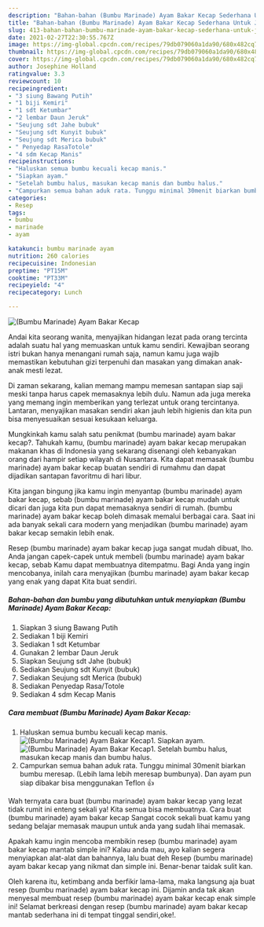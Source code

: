 ```yaml
---
description: "Bahan-bahan (Bumbu Marinade) Ayam Bakar Kecap Sederhana Untuk Jualan"
title: "Bahan-bahan (Bumbu Marinade) Ayam Bakar Kecap Sederhana Untuk Jualan"
slug: 413-bahan-bahan-bumbu-marinade-ayam-bakar-kecap-sederhana-untuk-jualan
date: 2021-02-27T22:30:55.767Z
image: https://img-global.cpcdn.com/recipes/79db079060a1da90/680x482cq70/bumbu-marinade-ayam-bakar-kecap-foto-resep-utama.jpg
thumbnail: https://img-global.cpcdn.com/recipes/79db079060a1da90/680x482cq70/bumbu-marinade-ayam-bakar-kecap-foto-resep-utama.jpg
cover: https://img-global.cpcdn.com/recipes/79db079060a1da90/680x482cq70/bumbu-marinade-ayam-bakar-kecap-foto-resep-utama.jpg
author: Josephine Holland
ratingvalue: 3.3
reviewcount: 10
recipeingredient:
- "3 siung Bawang Putih"
- "1 biji Kemiri"
- "1 sdt Ketumbar"
- "2 lembar Daun Jeruk"
- "Seujung sdt Jahe bubuk"
- "Seujung sdt Kunyit bubuk"
- "Seujung sdt Merica bubuk"
- " Penyedap RasaTotole"
- "4 sdm Kecap Manis"
recipeinstructions:
- "Haluskan semua bumbu kecuali kecap manis."
- "Siapkan ayam."
- "Setelah bumbu halus, masukan kecap manis dan bumbu halus."
- "Campurkan semua bahan aduk rata. Tunggu minimal 30menit biarkan bumbu meresap. (Lebih lama lebih meresap bumbunya). Dan ayam pun siap dibakar bisa menggunakan Teflon 👍"
categories:
- Resep
tags:
- bumbu
- marinade
- ayam

katakunci: bumbu marinade ayam 
nutrition: 260 calories
recipecuisine: Indonesian
preptime: "PT15M"
cooktime: "PT33M"
recipeyield: "4"
recipecategory: Lunch

---
```



![(Bumbu Marinade) Ayam Bakar Kecap](https://img-global.cpcdn.com/recipes/79db079060a1da90/680x482cq70/bumbu-marinade-ayam-bakar-kecap-foto-resep-utama.jpg)

Andai kita seorang wanita, menyajikan hidangan lezat pada orang tercinta adalah suatu hal yang memuaskan untuk kamu sendiri. Kewajiban seorang istri bukan hanya menangani rumah saja, namun kamu juga wajib memastikan kebutuhan gizi terpenuhi dan masakan yang dimakan anak-anak mesti lezat.

Di zaman  sekarang, kalian memang mampu memesan santapan siap saji meski tanpa harus capek memasaknya lebih dulu. Namun ada juga mereka yang memang ingin memberikan yang terlezat untuk orang tercintanya. Lantaran, menyajikan masakan sendiri akan jauh lebih higienis dan kita pun bisa menyesuaikan sesuai kesukaan keluarga. 



Mungkinkah kamu salah satu penikmat (bumbu marinade) ayam bakar kecap?. Tahukah kamu, (bumbu marinade) ayam bakar kecap merupakan makanan khas di Indonesia yang sekarang disenangi oleh kebanyakan orang dari hampir setiap wilayah di Nusantara. Kita dapat memasak (bumbu marinade) ayam bakar kecap buatan sendiri di rumahmu dan dapat dijadikan santapan favoritmu di hari libur.

Kita jangan bingung jika kamu ingin menyantap (bumbu marinade) ayam bakar kecap, sebab (bumbu marinade) ayam bakar kecap mudah untuk dicari dan juga kita pun dapat memasaknya sendiri di rumah. (bumbu marinade) ayam bakar kecap boleh dimasak memalui berbagai cara. Saat ini ada banyak sekali cara modern yang menjadikan (bumbu marinade) ayam bakar kecap semakin lebih enak.

Resep (bumbu marinade) ayam bakar kecap juga sangat mudah dibuat, lho. Anda jangan capek-capek untuk membeli (bumbu marinade) ayam bakar kecap, sebab Kamu dapat membuatnya ditempatmu. Bagi Anda yang ingin mencobanya, inilah cara menyajikan (bumbu marinade) ayam bakar kecap yang enak yang dapat Kita buat sendiri.

<!--inarticleads1-->

##### Bahan-bahan dan bumbu yang dibutuhkan untuk menyiapkan (Bumbu Marinade) Ayam Bakar Kecap:

1. Siapkan 3 siung Bawang Putih
1. Sediakan 1 biji Kemiri
1. Sediakan 1 sdt Ketumbar
1. Gunakan 2 lembar Daun Jeruk
1. Siapkan Seujung sdt Jahe (bubuk)
1. Sediakan Seujung sdt Kunyit (bubuk)
1. Sediakan Seujung sdt Merica (bubuk)
1. Sediakan  Penyedap Rasa/Totole
1. Sediakan 4 sdm Kecap Manis




<!--inarticleads2-->

##### Cara membuat (Bumbu Marinade) Ayam Bakar Kecap:

1. Haluskan semua bumbu kecuali kecap manis.
<img src="https://img-global.cpcdn.com/steps/95b7e00d739ff8f6/160x128cq70/bumbu-marinade-ayam-bakar-kecap-langkah-memasak-1-foto.jpg" alt="(Bumbu Marinade) Ayam Bakar Kecap">1. Siapkan ayam.
<img src="https://img-global.cpcdn.com/steps/71045a3b76290856/160x128cq70/bumbu-marinade-ayam-bakar-kecap-langkah-memasak-2-foto.jpg" alt="(Bumbu Marinade) Ayam Bakar Kecap">1. Setelah bumbu halus, masukan kecap manis dan bumbu halus.
1. Campurkan semua bahan aduk rata. Tunggu minimal 30menit biarkan bumbu meresap. (Lebih lama lebih meresap bumbunya). Dan ayam pun siap dibakar bisa menggunakan Teflon 👍




Wah ternyata cara buat (bumbu marinade) ayam bakar kecap yang lezat tidak rumit ini enteng sekali ya! Kita semua bisa membuatnya. Cara buat (bumbu marinade) ayam bakar kecap Sangat cocok sekali buat kamu yang sedang belajar memasak maupun untuk anda yang sudah lihai memasak.

Apakah kamu ingin mencoba membikin resep (bumbu marinade) ayam bakar kecap mantab simple ini? Kalau anda mau, ayo kalian segera menyiapkan alat-alat dan bahannya, lalu buat deh Resep (bumbu marinade) ayam bakar kecap yang nikmat dan simple ini. Benar-benar taidak sulit kan. 

Oleh karena itu, ketimbang anda berfikir lama-lama, maka langsung aja buat resep (bumbu marinade) ayam bakar kecap ini. Dijamin anda tak akan menyesal membuat resep (bumbu marinade) ayam bakar kecap enak simple ini! Selamat berkreasi dengan resep (bumbu marinade) ayam bakar kecap mantab sederhana ini di tempat tinggal sendiri,oke!.

